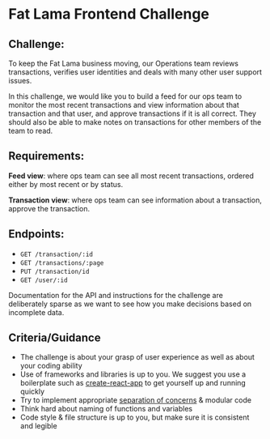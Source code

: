 # Fat Lama Frontend Challenge

## Challenge:
To keep the Fat Lama business moving, our Operations team reviews transactions, verifies user identities and deals with many other user support issues.

In this challenge, we would like you to build a feed for our ops team to monitor the most recent transactions and view information about that transaction and that user, and approve transactions if it is all correct. They should also be able to make notes on transactions for other members of the team to read.

## Requirements:
**Feed view**: where ops team can see all most recent transactions, ordered either by most recent or by status.

**Transaction view**: where ops team can see information about a transaction, approve the transaction.

## Endpoints:
- `GET /transaction/:id`
- `GET /transactions/:page`
- `PUT /transaction/id`
- `GET /user/:id`

Documentation for the API and instructions for the challenge are deliberately sparse as we want to see how you make decisions based on incomplete data.

## Criteria/Guidance
- The challenge is about your grasp of user experience as well as about your coding ability
- Use of frameworks and libraries is up to you. We suggest you use a boilerplate such as [create-react-app](https://github.com/facebook/create-react-app) to get yourself up and running quickly
- Try to implement appropriate [separation of concerns](https://effectivesoftwaredesign.com/2012/02/05/separation-of-concerns/) & modular code
- Think hard about naming of functions and variables
- Code style & file structure is up to you, but make sure it is consistent and legible
